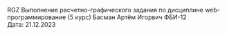 RGZ
Выполнение расчетно-графического задания по дисциплине web-программирование (5 курс)
Басман Артём Игорвич ФБИ-12\
Дата: 21.12.2023
